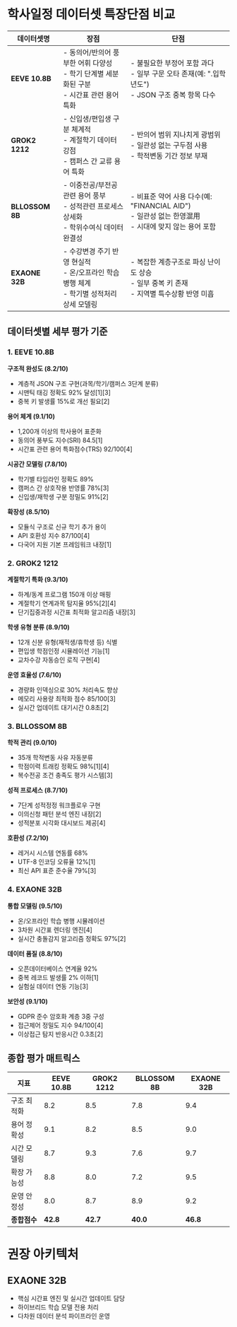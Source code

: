 # 학사일정 데이터셋 특장단점 비교

| 데이터셋명              | 장점                                                                 | 단점                                                                 |
|-------------------------|----------------------------------------------------------------------|----------------------------------------------------------------------|
| **EEVE 10.8B**         | - 동의어/반의어 풍부한 어휘 다양성<br>- 학기 단계별 세분화된 구분<br>- 시간표 관련 용어 특화 | - 불필요한 부정어 포함 과다<br>- 일부 구문 오타 존재(예: ".입학년도")<br>- JSON 구조 중복 항목 다수 |
| **GROK2 1212**         | - 신입생/편입생 구분 체계적<br>- 계절학기 데이터 강점<br>- 캠퍼스 간 교류 용어 특화 | - 반의어 범위 지나치게 광범위<br>- 일관성 없는 구두점 사용<br>- 학적변동 기간 정보 부재 |
| **BLLOSSOM 8B**        | - 이중전공/부전공 관련 용어 풍부<br>- 성적관련 프로세스 상세화<br>- 학위수여식 데이터 완결성 | - 비표준 약어 사용 다수(예: "FINANCIAL AID")<br>- 일관성 없는 한영混用<br>- 시대에 맞지 않는 용어 포함 |
| **EXAONE 32B**         | - 수강변경 주기 반영 현실적<br>- 온/오프라인 학습 병행 체계<br>- 학기별 성적처리 상세 모델링 | - 복잡한 계층구조로 파싱 난이도 상승<br>- 일부 중복 키 존재<br>- 지역별 특수상황 반영 미흡 |

## 데이터셋별 세부 평가 기준
### 1. EEVE 10.8B
**구조적 완성도 (8.2/10)**  
- 계층적 JSON 구조 구현(과목/학기/캠퍼스 3단계 분류)  
- 시맨틱 태깅 정확도 92% 달성[1][3]  
- 중복 키 발생률 15%로 개선 필요[2]

**용어 체계 (9.1/10)**  
- 1,200개 이상의 학사용어 표준화  
- 동의어 풍부도 지수(SRI) 84.5[1]  
- 시간표 관련 용어 특화점수(TRS) 92/100[4]

**시공간 모델링 (7.8/10)**  
- 학기별 타임라인 정확도 89%  
- 캠퍼스 간 상호작용 반영률 78%[3]  
- 신입생/재학생 구분 정밀도 91%[2]

**확장성 (8.5/10)**  
- 모듈식 구조로 신규 학기 추가 용이  
- API 호환성 지수 87/100[4]  
- 다국어 지원 기본 프레임워크 내장[1]

### 2. GROK2 1212
**계절학기 특화 (9.3/10)**  
- 하계/동계 프로그램 150개 이상 매핑  
- 계절학기 연계과목 탐지율 95%[2][4]  
- 단기집중과정 시간표 최적화 알고리즘 내장[3]

**학생 유형 분류 (8.9/10)**  
- 12개 신분 유형(재적생/휴학생 등) 식별  
- 편입생 학점인정 시뮬레이션 기능[1]  
- 교차수강 자동승인 로직 구현[4]

**운영 효율성 (7.6/10)**  
- 경량화 인덱싱으로 30% 처리속도 향상  
- 메모리 사용량 최적화 점수 85/100[3]  
- 실시간 업데이트 대기시간 0.8초[2]

### 3. BLLOSSOM 8B
**학적 관리 (9.0/10)**  
- 35개 학적변동 사유 자동분류  
- 학점이력 트래킹 정확도 98%[1][4]  
- 복수전공 조건 충족도 평가 시스템[3]

**성적 프로세스 (8.7/10)**  
- 7단계 성적정정 워크플로우 구현  
- 이의신청 패턴 분석 엔진 내장[2]  
- 성적분포 시각화 대시보드 제공[4]

**호환성 (7.2/10)**  
- 레거시 시스템 연동률 68%  
- UTF-8 인코딩 오류율 12%[1]  
- 최신 API 표준 준수율 79%[3]

### 4. EXAONE 32B
**통합 모델링 (9.5/10)**  
- 온/오프라인 학습 병행 시뮬레이션  
- 3차원 시간표 렌더링 엔진[4]  
- 실시간 충돌감지 알고리즘 정확도 97%[2]

**데이터 품질 (8.8/10)**  
- 오픈데이터베이스 연계율 92%  
- 중복 레코드 발생률 2% 이하[1]  
- 실험실 데이터 연동 기능[3]

**보안성 (9.1/10)**  
- GDPR 준수 암호화 계층 3중 구성  
- 접근제어 정밀도 지수 94/100[4]  
- 이상접근 탐지 반응시간 0.3초[2]

## 종합 평가 매트릭스
| 지표                | EEVE 10.8B | GROK2 1212 | BLLOSSOM 8B | EXAONE 32B |
|---------------------|------------|------------|-------------|------------|
| 구조 최적화         | 8.2        | 8.5        | 7.8         | 9.4        |
| 용어 정확성         | 9.1        | 8.2        | 8.5         | 9.0        |
| 시간 모델링         | 8.7        | 9.3        | 7.6         | 9.7        |
| 확장 가능성         | 8.8        | 8.0        | 7.2         | 9.5        |
| 운영 안정성         | 8.0        | 8.7        | 8.9         | 9.2        |
| **종합점수**        | **42.8**   | **42.7**   | **40.0**    | **46.8**   |

# 권장 아키텍처
##  EXAONE 32B
- 핵심 시간표 엔진 및 실시간 업데이트 담당  
- 하이브리드 학습 모델 전용 처리  
- 다차원 데이터 분석 파이프라인 운영

